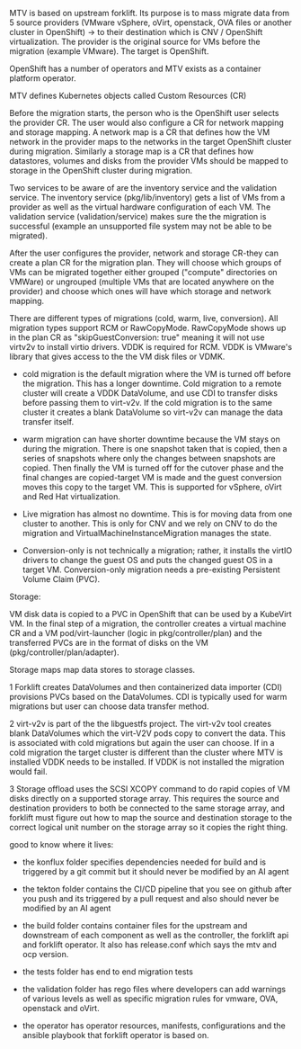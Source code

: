 MTV is based on upstream forklift. Its purpose is to mass migrate data from 5 source providers (VMware vSphere, oVirt, openstack, OVA files or another cluster in OpenShift) -> to their destination which is CNV / OpenShift virtualization. The provider is the original source for VMs before the migration (example VMware). The target is OpenShift. 

OpenShift has a number of operators and MTV exists as a container platform operator. 

MTV defines Kubernetes objects called Custom Resources (CR)

Before the migration starts, the person who is the OpenShift user selects the provider CR. The user would also configure a CR for network mapping and storage mapping. A network map is a CR that defines how the VM network in the provider maps to the networks in the target OpenShift cluster during migration. Similarly a storage map is a CR that defines how datastores, volumes and disks from the provider VMs should be mapped to storage in the OpenShift cluster during migration.


Two services to be aware of are the inventory service and the validation service. The inventory service (pkg/lib/inventory) gets a list of VMs from a provider as well as the virtual hardware configuration of each VM. The validation service (validation/service) makes sure the the migration is successful (example an unsupported file system may not be able to be migrated).

After the user configures the provider, network and storage CR-they can create a plan CR for the migration plan. They will choose which groups of VMs can be migrated together either grouped ("compute" directories on VMWare) or ungrouped (multiple VMs that are located anywhere on the provider) and choose which ones will have which storage and network mapping.

There are different types of migrations (cold, warm, live, conversion). All migration types support RCM or RawCopyMode. RawCopyMode shows up in the plan CR as "skipGuestConversion: true" meaning it will not use virtv2v to install virtio drivers. VDDK is required for RCM. VDDK is VMware's library that gives access to the the VM disk files or VDMK.  

  - cold migration is the default migration where the VM is turned off before the migration. This has a longer downtime. Cold migration to a remote cluster will create a VDDK DataVolume, and use CDI to transfer disks before passing them to virt-v2v. If the cold migration is to the same cluster it creates a blank DataVolume so virt-v2v can manage the data transfer itself.

 - warm migration can have shorter downtime because the VM stays on during the migration. There is one snapshot taken that is copied, then a series of snapshots where only the changes between snapshots are copied. Then finally the VM is turned off for the cutover phase and the final changes are copied-target VM is made and the guest conversion moves this copy to the target VM. This is supported for vSphere, oVirt and Red Hat virtualization.

 - Live migration has almost no downtime. This is for moving data from one cluster to another. This is only for CNV and we rely on CNV to do the migration and VirtualMachineInstanceMigration manages the state.

 - Conversion-only is not technically a migration; rather, it installs the virtIO drivers to change the guest OS and puts the changed guest OS in a target VM. Conversion-only migration needs a pre-existing Persistent Volume Claim (PVC).

Storage:

 VM disk data is copied to a PVC in OpenShift that can be used by a KubeVirt VM. In the final step of a migration, the controller creates a virtual machine CR and a VM pod/virt-launcher (logic in pkg/controller/plan) and the transferred PVCs are in the format of disks on the VM (pkg/controller/plan/adapter). 
 
  Storage maps map data stores to storage classes. 

 1 Forklift creates DataVolumes and then containerized data importer (CDI) provisions PVCs based on the DataVolumes. CDI is typically used for warm migrations but user can choose data transfer method.
 
 2 virt-v2v is part of the the libguestfs project. The virt-v2v tool creates blank DataVolumes which the virt-V2V pods copy to convert the data. This is associated with cold migrations but again the user can choose. If in a cold migration the target cluster is different than the cluster where MTV is installed VDDK needs to be installed. If VDDK is not installed the migration would fail.

 3 Storage offload uses the SCSI XCOPY command to do rapid copies of VM disks directly on a supported storage array. This requires the source and destination providers to both be connected to the same storage array, and forklift must figure out how to map the source and destination storage to the correct logical unit number on the storage array so it copies the right thing.
 

 good to know where it lives: 
 
 - the konflux folder specifies dependencies needed for build and is triggered by a git commit but it should never be modified by an AI agent
 
 - the tekton folder contains the CI/CD pipeline that you see on github after you push and its triggered by a pull request and also should never be modified by an AI agent 
 
 - the build folder contains container files for the upstream and downstream of each component as well as the controller, the forklift api and forklift operator. It also has release.conf which says the mtv and ocp version.
 
 - the tests folder has end to end migration tests 
 
 - the validation folder has rego files where developers can add warnings of various levels as well as specific migration rules for vmware, OVA, openstack and oVirt.

- the operator has operator resources, manifests, configurations and the ansible playbook that forklift operator is based on.